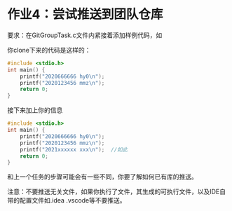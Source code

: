 # 作业4：尝试推送到团队仓库

要求：在GitGroupTask.c文件内紧接着添加样例代码，如

你clone下来的代码是这样的：

```c
#include <stdio.h>
int main() {
    printf("2020666666 hy0\n");
    printf("2020123456 mmz\n");
    return 0;
}
```

接下来加上你的信息

```c
#include <stdio.h>
int main() {
    printf("2020666666 hy0\n");
    printf("2020123456 mmz\n");
    printf("2021xxxxxx xxx\n");  //如此
    return 0;
}
```

和上一个任务的步骤可能会有一些不同，你要了解如何已有库的推送。

注意：不要推送无关文件，如果你执行了文件，其生成的可执行文件，以及IDE自带的配置文件如.idea .vscode等不要推送。
